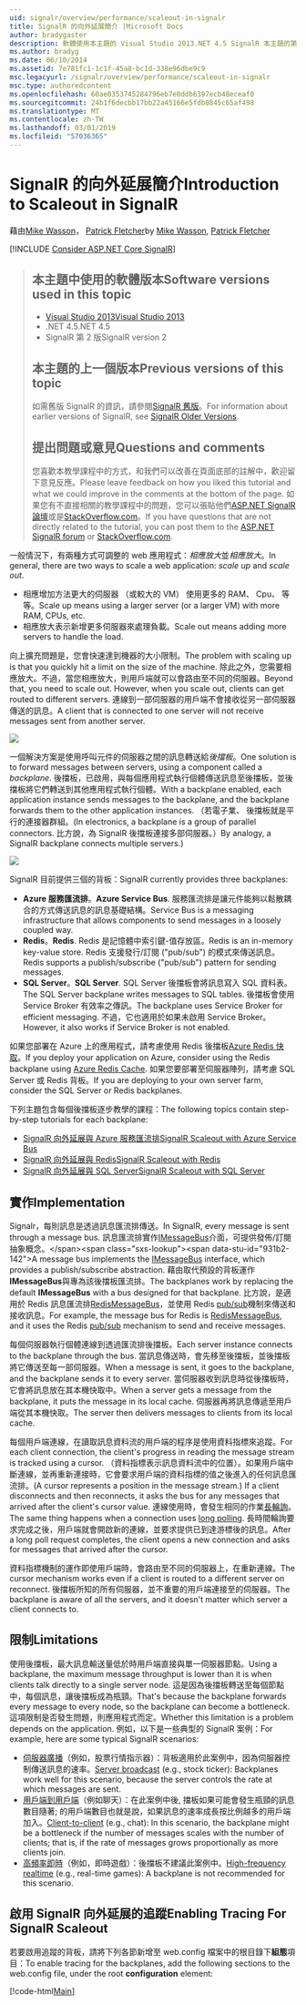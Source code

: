 ```yaml
---
uid: signalr/overview/performance/scaleout-in-signalr
title: SignalR 的向外延展簡介 |Microsoft Docs
author: bradygaster
description: 軟體使用本主題的 Visual Studio 2013.NET 4.5 SignalR 本主題的第 2 版上一個版本的版本較早版本的相關資訊...
ms.author: bradyg
ms.date: 06/10/2014
ms.assetid: 7e781fc1-1c1f-45a8-bc1d-338e96dbe9c9
msc.legacyurl: /signalr/overview/performance/scaleout-in-signalr
msc.type: authoredcontent
ms.openlocfilehash: 60ae0353745284796eb7e0ddb6397ecb48eceaf0
ms.sourcegitcommit: 24b1f6decbb17bb22a45166e5fdb0845c65af498
ms.translationtype: MT
ms.contentlocale: zh-TW
ms.lasthandoff: 03/01/2019
ms.locfileid: "57036365"
---
```

<a name="introduction-to-scaleout-in-signalr"></a><span data-ttu-id="931b2-103">SignalR 的向外延展簡介</span><span class="sxs-lookup"><span data-stu-id="931b2-103">Introduction to Scaleout in SignalR</span></span>
====================
<span data-ttu-id="931b2-104">藉由[Mike Wasson](https://github.com/MikeWasson)， [Patrick Fletcher](https://github.com/pfletcher)</span><span class="sxs-lookup"><span data-stu-id="931b2-104">by [Mike Wasson](https://github.com/MikeWasson), [Patrick Fletcher](https://github.com/pfletcher)</span></span>

[!INCLUDE [Consider ASP.NET Core SignalR](~/includes/signalr/signalr-version-disambiguation.md)]

> ## <a name="software-versions-used-in-this-topic"></a><span data-ttu-id="931b2-105">本主題中使用的軟體版本</span><span class="sxs-lookup"><span data-stu-id="931b2-105">Software versions used in this topic</span></span>
>
>
> - [<span data-ttu-id="931b2-106">Visual Studio 2013</span><span class="sxs-lookup"><span data-stu-id="931b2-106">Visual Studio 2013</span></span>](https://my.visualstudio.com/Downloads?q=visual%20studio%202013)
> - <span data-ttu-id="931b2-107">.NET 4.5</span><span class="sxs-lookup"><span data-stu-id="931b2-107">.NET 4.5</span></span>
> - <span data-ttu-id="931b2-108">SignalR 第 2 版</span><span class="sxs-lookup"><span data-stu-id="931b2-108">SignalR version 2</span></span>
>
>
>
> ## <a name="previous-versions-of-this-topic"></a><span data-ttu-id="931b2-109">本主題的上一個版本</span><span class="sxs-lookup"><span data-stu-id="931b2-109">Previous versions of this topic</span></span>
>
> <span data-ttu-id="931b2-110">如需舊版 SignalR 的資訊，請參閱[SignalR 舊版](../older-versions/index.md)。</span><span class="sxs-lookup"><span data-stu-id="931b2-110">For information about earlier versions of SignalR, see [SignalR Older Versions](../older-versions/index.md).</span></span>
>
> ## <a name="questions-and-comments"></a><span data-ttu-id="931b2-111">提出問題或意見</span><span class="sxs-lookup"><span data-stu-id="931b2-111">Questions and comments</span></span>
>
> <span data-ttu-id="931b2-112">您喜歡本教學課程中的方式，和我們可以改善在頁面底部的註解中，歡迎留下意見反應。</span><span class="sxs-lookup"><span data-stu-id="931b2-112">Please leave feedback on how you liked this tutorial and what we could improve in the comments at the bottom of the page.</span></span> <span data-ttu-id="931b2-113">如果您有不直接相關的教學課程中的問題，您可以張貼他們[ASP.NET SignalR 論壇](https://forums.asp.net/1254.aspx/1?ASP+NET+SignalR)或是[StackOverflow.com](http://stackoverflow.com/)。</span><span class="sxs-lookup"><span data-stu-id="931b2-113">If you have questions that are not directly related to the tutorial, you can post them to the [ASP.NET SignalR forum](https://forums.asp.net/1254.aspx/1?ASP+NET+SignalR) or [StackOverflow.com](http://stackoverflow.com/).</span></span>


<span data-ttu-id="931b2-114">一般情況下，有兩種方式可調整的 web 應用程式：*相應放大*並*相應放大*。</span><span class="sxs-lookup"><span data-stu-id="931b2-114">In general, there are two ways to scale a web application: *scale up* and *scale out*.</span></span>

- <span data-ttu-id="931b2-115">相應增加方法更大的伺服器 （或較大的 VM） 使用更多的 RAM、 Cpu、 等等。</span><span class="sxs-lookup"><span data-stu-id="931b2-115">Scale up means using a larger server (or a larger VM) with more RAM, CPUs, etc.</span></span>
- <span data-ttu-id="931b2-116">相應放大表示新增更多伺服器來處理負載。</span><span class="sxs-lookup"><span data-stu-id="931b2-116">Scale out means adding more servers to handle the load.</span></span>

<span data-ttu-id="931b2-117">向上擴充問題是，您會快速達到機器的大小限制。</span><span class="sxs-lookup"><span data-stu-id="931b2-117">The problem with scaling up is that you quickly hit a limit on the size of the machine.</span></span> <span data-ttu-id="931b2-118">除此之外，您需要相應放大。不過，當您相應放大，則用戶端就可以會路由至不同的伺服器。</span><span class="sxs-lookup"><span data-stu-id="931b2-118">Beyond that, you need to scale out. However, when you scale out, clients can get routed to different servers.</span></span> <span data-ttu-id="931b2-119">連線到一部伺服器的用戶端不會接收從另一部伺服器傳送的訊息。</span><span class="sxs-lookup"><span data-stu-id="931b2-119">A client that is connected to one server will not receive messages sent from another server.</span></span>

![](scaleout-in-signalr/_static/image1.png)

<span data-ttu-id="931b2-120">一個解決方案是使用呼叫元件的伺服器之間的訊息轉送給*後擋板*。</span><span class="sxs-lookup"><span data-stu-id="931b2-120">One solution is to forward messages between servers, using a component called a *backplane*.</span></span> <span data-ttu-id="931b2-121">後擋板，已啟用，與每個應用程式執行個體傳送訊息至後擋板，並後擋板將它們轉送到其他應用程式執行個體。</span><span class="sxs-lookup"><span data-stu-id="931b2-121">With a backplane enabled, each application instance sends messages to the backplane, and the backplane forwards them to the other application instances.</span></span> <span data-ttu-id="931b2-122">（若電子業、 後擋板就是平行的連接器群組。</span><span class="sxs-lookup"><span data-stu-id="931b2-122">(In electronics, a backplane is a group of parallel connectors.</span></span> <span data-ttu-id="931b2-123">比方說，為 SignalR 後擋板連接多部伺服器。）</span><span class="sxs-lookup"><span data-stu-id="931b2-123">By analogy, a SignalR backplane connects multiple servers.)</span></span>

![](scaleout-in-signalr/_static/image2.png)

<span data-ttu-id="931b2-124">SignalR 目前提供三個的背板：</span><span class="sxs-lookup"><span data-stu-id="931b2-124">SignalR currently provides three backplanes:</span></span>

- <span data-ttu-id="931b2-125">**Azure 服務匯流排**。</span><span class="sxs-lookup"><span data-stu-id="931b2-125">**Azure Service Bus**.</span></span> <span data-ttu-id="931b2-126">服務匯流排是讓元件能夠以鬆散耦合的方式傳送訊息的訊息基礎結構。</span><span class="sxs-lookup"><span data-stu-id="931b2-126">Service Bus is a messaging infrastructure that allows components to send messages in a loosely coupled way.</span></span>
- <span data-ttu-id="931b2-127">**Redis**。</span><span class="sxs-lookup"><span data-stu-id="931b2-127">**Redis**.</span></span> <span data-ttu-id="931b2-128">Redis 是記憶體中索引鍵-值存放區。</span><span class="sxs-lookup"><span data-stu-id="931b2-128">Redis is an in-memory key-value store.</span></span> <span data-ttu-id="931b2-129">Redis 支援發行/訂閱 ("pub/sub") 的模式來傳送訊息。</span><span class="sxs-lookup"><span data-stu-id="931b2-129">Redis supports a publish/subscribe ("pub/sub") pattern for sending messages.</span></span>
- <span data-ttu-id="931b2-130">**SQL Server**。</span><span class="sxs-lookup"><span data-stu-id="931b2-130">**SQL Server**.</span></span> <span data-ttu-id="931b2-131">SQL Server 後擋板會將訊息寫入 SQL 資料表。</span><span class="sxs-lookup"><span data-stu-id="931b2-131">The SQL Server backplane writes messages to SQL tables.</span></span> <span data-ttu-id="931b2-132">後擋板會使用 Service Broker 有效率之傳訊。</span><span class="sxs-lookup"><span data-stu-id="931b2-132">The backplane uses Service Broker for efficient messaging.</span></span> <span data-ttu-id="931b2-133">不過，它也適用於如果未啟用 Service Broker。</span><span class="sxs-lookup"><span data-stu-id="931b2-133">However, it also works if Service Broker is not enabled.</span></span>

<span data-ttu-id="931b2-134">如果您部署在 Azure 上的應用程式，請考慮使用 Redis 後擋板[Azure Redis 快取](https://azure.microsoft.com/services/cache/)。</span><span class="sxs-lookup"><span data-stu-id="931b2-134">If you deploy your application on Azure, consider using the Redis backplane using [Azure Redis Cache](https://azure.microsoft.com/services/cache/).</span></span> <span data-ttu-id="931b2-135">如果您要部署至伺服器陣列，請考慮 SQL Server 或 Redis 背板。</span><span class="sxs-lookup"><span data-stu-id="931b2-135">If you are deploying to your own server farm, consider the SQL Server or Redis backplanes.</span></span>

<span data-ttu-id="931b2-136">下列主題包含每個後擋板逐步教學的課程：</span><span class="sxs-lookup"><span data-stu-id="931b2-136">The following topics contain step-by-step tutorials for each backplane:</span></span>

- [<span data-ttu-id="931b2-137">SignalR 向外延展與 Azure 服務匯流排</span><span class="sxs-lookup"><span data-stu-id="931b2-137">SignalR Scaleout with Azure Service Bus</span></span>](scaleout-with-windows-azure-service-bus.md)
- [<span data-ttu-id="931b2-138">SignalR 向外延展與 Redis</span><span class="sxs-lookup"><span data-stu-id="931b2-138">SignalR Scaleout with Redis</span></span>](scaleout-with-redis.md)
- [<span data-ttu-id="931b2-139">SignalR 向外延展與 SQL Server</span><span class="sxs-lookup"><span data-stu-id="931b2-139">SignalR Scaleout with SQL Server</span></span>](scaleout-with-sql-server.md)

## <a name="implementation"></a><span data-ttu-id="931b2-140">實作</span><span class="sxs-lookup"><span data-stu-id="931b2-140">Implementation</span></span>

<span data-ttu-id="931b2-141">Signalr，每則訊息是透過訊息匯流排傳送。</span><span class="sxs-lookup"><span data-stu-id="931b2-141">In SignalR, every message is sent through a message bus.</span></span> <span data-ttu-id="931b2-142">訊息匯流排實作[IMessageBus](https://msdn.microsoft.com/library/microsoft.aspnet.signalr.messaging.imessagebus(v=vs.100).aspx)介面，可提供發佈/訂閱抽象概念。</span><span class="sxs-lookup"><span data-stu-id="931b2-142">A message bus implements the [IMessageBus](https://msdn.microsoft.com/library/microsoft.aspnet.signalr.messaging.imessagebus(v=vs.100).aspx) interface, which provides a publish/subscribe abstraction.</span></span> <span data-ttu-id="931b2-143">藉由取代預設的背板運作**IMessageBus**與專為該後擋板匯流排。</span><span class="sxs-lookup"><span data-stu-id="931b2-143">The backplanes work by replacing the default **IMessageBus** with a bus designed for that backplane.</span></span> <span data-ttu-id="931b2-144">比方說，是適用於 Redis 訊息匯流排[RedisMessageBus](https://msdn.microsoft.com/library/microsoft.aspnet.signalr.redis.redismessagebus(v=vs.100).aspx)，並使用 Redis [pub/sub](http://redis.io/topics/pubsub)機制來傳送和接收訊息。</span><span class="sxs-lookup"><span data-stu-id="931b2-144">For example, the message bus for Redis is [RedisMessageBus](https://msdn.microsoft.com/library/microsoft.aspnet.signalr.redis.redismessagebus(v=vs.100).aspx), and it uses the Redis [pub/sub](http://redis.io/topics/pubsub) mechanism to send and receive messages.</span></span>

<span data-ttu-id="931b2-145">每個伺服器執行個體連線到透過匯流排後擋板。</span><span class="sxs-lookup"><span data-stu-id="931b2-145">Each server instance connects to the backplane through the bus.</span></span> <span data-ttu-id="931b2-146">當訊息傳送時，會先移至後擋板，並後擋板將它傳送至每一部伺服器。</span><span class="sxs-lookup"><span data-stu-id="931b2-146">When a message is sent, it goes to the backplane, and the backplane sends it to every server.</span></span> <span data-ttu-id="931b2-147">當伺服器收到訊息時從後擋板時，它會將訊息放在其本機快取中。</span><span class="sxs-lookup"><span data-stu-id="931b2-147">When a server gets a message from the backplane, it puts the message in its local cache.</span></span> <span data-ttu-id="931b2-148">伺服器再將訊息傳遞至用戶端從其本機快取。</span><span class="sxs-lookup"><span data-stu-id="931b2-148">The server then delivers messages to clients from its local cache.</span></span>

<span data-ttu-id="931b2-149">每個用戶端連線，在讀取訊息資料流的用戶端的程序是使用資料指標來追蹤。</span><span class="sxs-lookup"><span data-stu-id="931b2-149">For each client connection, the client's progress in reading the message stream is tracked using a cursor.</span></span> <span data-ttu-id="931b2-150">（資料指標表示訊息資料流中的位置）。如果用戶端中斷連線，並再重新連接時，它會要求用戶端的資料指標的值之後進入的任何訊息匯流排。</span><span class="sxs-lookup"><span data-stu-id="931b2-150">(A cursor represents a position in the message stream.) If a client disconnects and then reconnects, it asks the bus for any messages that arrived after the client's cursor value.</span></span> <span data-ttu-id="931b2-151">連線使用時，會發生相同的作業[長輪詢](../getting-started/introduction-to-signalr.md#transports)。</span><span class="sxs-lookup"><span data-stu-id="931b2-151">The same thing happens when a connection uses [long polling](../getting-started/introduction-to-signalr.md#transports).</span></span> <span data-ttu-id="931b2-152">長時間輪詢要求完成之後，用戶端就會開啟新的連線，並要求提供已到達游標後的訊息。</span><span class="sxs-lookup"><span data-stu-id="931b2-152">After a long poll request completes, the client opens a new connection and asks for messages that arrived after the cursor.</span></span>

<span data-ttu-id="931b2-153">資料指標機制的運作即使用戶端時，會路由至不同的伺服器上，在重新連線。</span><span class="sxs-lookup"><span data-stu-id="931b2-153">The cursor mechanism works even if a client is routed to a different server on reconnect.</span></span> <span data-ttu-id="931b2-154">後擋板所知的所有伺服器，並不重要的用戶端連接至的伺服器。</span><span class="sxs-lookup"><span data-stu-id="931b2-154">The backplane is aware of all the servers, and it doesn't matter which server a client connects to.</span></span>

## <a name="limitations"></a><span data-ttu-id="931b2-155">限制</span><span class="sxs-lookup"><span data-stu-id="931b2-155">Limitations</span></span>

<span data-ttu-id="931b2-156">使用後擋板，最大訊息輸送量低於時用戶端直接與單一伺服器節點。</span><span class="sxs-lookup"><span data-stu-id="931b2-156">Using a backplane, the maximum message throughput is lower than it is when clients talk directly to a single server node.</span></span> <span data-ttu-id="931b2-157">這是因為後擋板轉送至每個節點中，每個訊息，讓後擋板成為瓶頸。</span><span class="sxs-lookup"><span data-stu-id="931b2-157">That's because the backplane forwards every message to every node, so the backplane can become a bottleneck.</span></span> <span data-ttu-id="931b2-158">這項限制是否發生問題，則應用程式而定。</span><span class="sxs-lookup"><span data-stu-id="931b2-158">Whether this limitation is a problem depends on the application.</span></span> <span data-ttu-id="931b2-159">例如，以下是一些典型的 SignalR 案例：</span><span class="sxs-lookup"><span data-stu-id="931b2-159">For example, here are some typical SignalR scenarios:</span></span>

- <span data-ttu-id="931b2-160">[伺服器廣播](../getting-started/tutorial-server-broadcast-with-signalr.md)（例如，股票行情指示器）：背板適用於此案例中，因為伺服器控制傳送訊息的速率。</span><span class="sxs-lookup"><span data-stu-id="931b2-160">[Server broadcast](../getting-started/tutorial-server-broadcast-with-signalr.md) (e.g., stock ticker): Backplanes work well for this scenario, because the server controls the rate at which messages are sent.</span></span>
- <span data-ttu-id="931b2-161">[用戶端到用戶端](../getting-started/tutorial-getting-started-with-signalr.md)（例如聊天）：在此案例中後, 擋板如果可能會發生瓶頸的訊息數目隨著; 的用戶端數目也就是說，如果訊息的速率成長按比例越多的用戶端加入。</span><span class="sxs-lookup"><span data-stu-id="931b2-161">[Client-to-client](../getting-started/tutorial-getting-started-with-signalr.md) (e.g., chat): In this scenario, the backplane might be a bottleneck if the number of messages scales with the number of clients; that is, if the rate of messages grows proportionally as more clients join.</span></span>
- <span data-ttu-id="931b2-162">[高頻率即時](../getting-started/tutorial-high-frequency-realtime-with-signalr.md)（例如，即時遊戲）：後擋板不建議此案例中。</span><span class="sxs-lookup"><span data-stu-id="931b2-162">[High-frequency realtime](../getting-started/tutorial-high-frequency-realtime-with-signalr.md) (e.g., real-time games): A backplane is not recommended for this scenario.</span></span>

## <a name="enabling-tracing-for-signalr-scaleout"></a><span data-ttu-id="931b2-163">啟用 SignalR 向外延展的追蹤</span><span class="sxs-lookup"><span data-stu-id="931b2-163">Enabling Tracing For SignalR Scaleout</span></span>

<span data-ttu-id="931b2-164">若要啟用追蹤的背板，請將下列各節新增至 web.config 檔案中的根目錄下**組態**項目：</span><span class="sxs-lookup"><span data-stu-id="931b2-164">To enable tracing for the backplanes, add the following sections to the web.config file, under the root **configuration** element:</span></span>

[!code-html[Main](scaleout-in-signalr/samples/sample1.html)]
